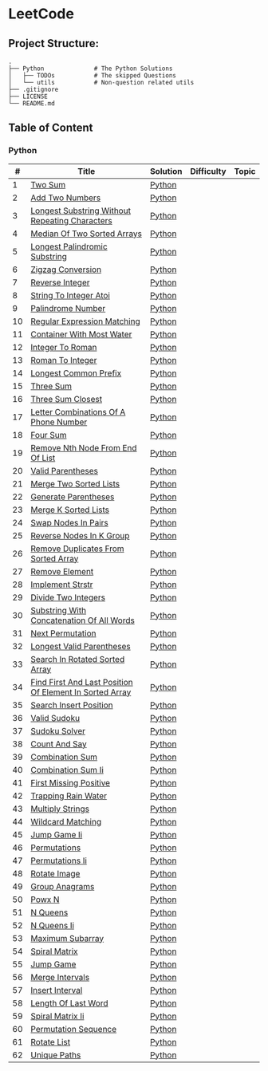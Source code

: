 # LeetCode

## Project Structure:
```
.
├── Python              # The Python Solutions
│   ├── TODOs           # The skipped Questions
│   └── utils           # Non-question related utils 
├── .gitignore
├── LICENSE
└── README.md
```

## Table of Content

### Python

| # | Title | Solution | Difficulty | Topic |
|---| ----- | -------- | ---------- | ----- |
| 1 | [Two Sum]() | [Python](Python/001-two-sum.py) |  |  |
| 2 | [Add Two Numbers]() | [Python](Python/002-add-two-numbers.py) |  |  |
| 3 | [Longest Substring Without Repeating Characters]() | [Python](Python/003-longest-substring-without-repeating-characters.py) |  |  |
| 4 | [Median Of Two Sorted Arrays]() | [Python](Python/004-median-of-two-sorted-arrays.py) |  |  |
| 5 | [Longest Palindromic Substring]() | [Python](Python/005-longest-palindromic-substring.py) |  |  |
| 6 | [Zigzag Conversion]() | [Python](Python/006-zigzag-conversion.py) |  |  |
| 7 | [Reverse Integer]() | [Python](Python/007-reverse-integer.py) |  |  |
| 8 | [String To Integer Atoi]() | [Python](Python/008-string-to-integer-atoi.py) |  |  |
| 9 | [Palindrome Number]() | [Python](Python/009-palindrome-number.py) |  |  |
| 10 | [Regular Expression Matching]() | [Python](Python/010-regular-expression-matching.py) |  |  |
| 11 | [Container With Most Water]() | [Python](Python/011-container-with-most-water.py) |  |  |
| 12 | [Integer To Roman]() | [Python](Python/012-integer-to-roman.py) |  |  |
| 13 | [Roman To Integer]() | [Python](Python/013-roman-to-integer.py) |  |  |
| 14 | [Longest Common Prefix]() | [Python](Python/014-longest-common-prefix.py) |  |  |
| 15 | [Three Sum]() | [Python](Python/015-three-sum.py) |  |  |
| 16 | [Three Sum Closest]() | [Python](Python/016-three-sum-closest.py) |  |  |
| 17 | [Letter Combinations Of A Phone Number]() | [Python](Python/017-letter-combinations-of-a-phone-number.py) |  |  |
| 18 | [Four Sum]() | [Python](Python/018-four-sum.py) |  |  |
| 19 | [Remove Nth Node From End Of List]() | [Python](Python/019-remove-nth-node-from-end-of-list.py) |  |  |
| 20 | [Valid Parentheses]() | [Python](Python/020-valid-parentheses.py) |  |  |
| 21 | [Merge Two Sorted Lists]() | [Python](Python/021-merge-two-sorted-lists.py) |  |  |
| 22 | [Generate Parentheses]() | [Python](Python/022-generate-parentheses.py) |  |  |
| 23 | [Merge K Sorted Lists]() | [Python](Python/023-merge-k-sorted-lists.py) |  |  |
| 24 | [Swap Nodes In Pairs]() | [Python](Python/024-swap-nodes-in-pairs.py) |  |  |
| 25 | [Reverse Nodes In K Group]() | [Python](Python/025-reverse-nodes-in-k-group.py) |  |  |
| 26 | [Remove Duplicates From Sorted Array]() | [Python](Python/026-remove-duplicates-from-sorted-array.py) |  |  |
| 27 | [Remove Element]() | [Python](Python/027-remove-element.py) |  |  |
| 28 | [Implement Strstr]() | [Python](Python/028-implement-strstr.py) |  |  |
| 29 | [Divide Two Integers]() | [Python](Python/029-divide-two-integers.py) |  |  |
| 30 | [Substring With Concatenation Of All Words]() | [Python](Python/030-substring-with-concatenation-of-all-words.py) |  |  |
| 31 | [Next Permutation]() | [Python](Python/031-next-permutation.py) |  |  |
| 32 | [Longest Valid Parentheses]() | [Python](Python/032-longest-valid-parentheses.py) |  |  |
| 33 | [Search In Rotated Sorted Array]() | [Python](Python/033-search-in-rotated-sorted-array.py) |  |  |
| 34 | [Find First And Last Position Of Element In Sorted Array]() | [Python](Python/034-find-first-and-last-position-of-element-in-sorted-array.py) |  |  |
| 35 | [Search Insert Position]() | [Python](Python/035-search-insert-position.py) |  |  |
| 36 | [Valid Sudoku]() | [Python](Python/036-valid-sudoku.py) |  |  |
| 37 | [Sudoku Solver]() | [Python](Python/037-sudoku-solver.py) |  |  |
| 38 | [Count And Say]() | [Python](Python/038-count-and-say.py) |  |  |
| 39 | [Combination Sum]() | [Python](Python/039-combination-sum.py) |  |  |
| 40 | [Combination Sum Ii]() | [Python](Python/040-combination-sum-ii.py) |  |  |
| 41 | [First Missing Positive]() | [Python](Python/041-first-missing-positive.py) |  |  |
| 42 | [Trapping Rain Water]() | [Python](Python/042-trapping-rain-water.py) |  |  |
| 43 | [Multiply Strings]() | [Python](Python/043-multiply-strings.py) |  |  |
| 44 | [Wildcard Matching]() | [Python](Python/044-wildcard-matching.py) |  |  |
| 45 | [Jump Game Ii]() | [Python](Python/045-jump-game-ii.py) |  |  |
| 46 | [Permutations]() | [Python](Python/046-permutations.py) |  |  |
| 47 | [Permutations Ii]() | [Python](Python/047-permutations-ii.py) |  |  |
| 48 | [Rotate Image]() | [Python](Python/048-rotate-image.py) |  |  |
| 49 | [Group Anagrams]() | [Python](Python/049-group-anagrams.py) |  |  |
| 50 | [Powx N]() | [Python](Python/050-powx-n.py) |  |  |
| 51 | [N Queens]() | [Python](Python/051-n-queens.py) |  |  |
| 52 | [N Queens Ii]() | [Python](Python/052-n-queens-ii.py) |  |  |
| 53 | [Maximum Subarray]() | [Python](Python/053-maximum-subarray.py) |  |  |
| 54 | [Spiral Matrix]() | [Python](Python/054-spiral-matrix.py) |  |  |
| 55 | [Jump Game]() | [Python](Python/055-jump-game.py) |  |  |
| 56 | [Merge Intervals]() | [Python](Python/056-merge-intervals.py) |  |  |
| 57 | [Insert Interval]() | [Python](Python/057-insert-interval.py) |  |  |
| 58 | [Length Of Last Word]() | [Python](Python/058-length-of-last-word.py) |  |  |
| 59 | [Spiral Matrix Ii]() | [Python](Python/059-spiral-matrix-ii.py) |  |  |
| 60 | [Permutation Sequence]() | [Python](Python/060-permutation-sequence.py) |  |  |
| 61 | [Rotate List]() | [Python](Python/061-rotate-list.py) |  |  |
| 62 | [Unique Paths]() | [Python](Python/062-unique-paths.py) |  |  |
